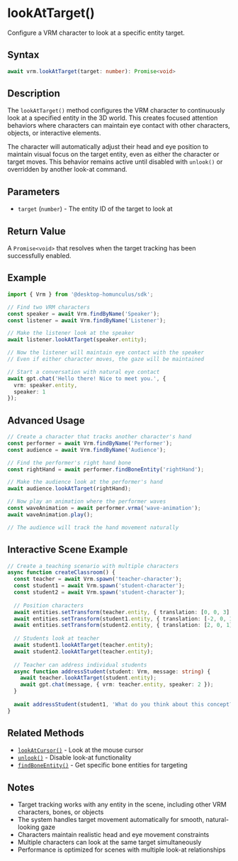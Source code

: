 # lookAtTarget()

Configure a VRM character to look at a specific entity target.

## Syntax

```typescript
await vrm.lookAtTarget(target: number): Promise<void>
```

## Description

The `lookAtTarget()` method configures the VRM character to continuously look at a specified entity in the 3D world. This creates focused attention behaviors where characters can maintain eye contact with other characters, objects, or interactive elements.

The character will automatically adjust their head and eye position to maintain visual focus on the target entity, even as either the character or target moves. This behavior remains active until disabled with `unlook()` or overridden by another look-at command.

## Parameters

- `target` (`number`) - The entity ID of the target to look at

## Return Value

A `Promise<void>` that resolves when the target tracking has been successfully enabled.

## Example

```typescript
import { Vrm } from '@desktop-homunculus/sdk';

// Find two VRM characters
const speaker = await Vrm.findByName('Speaker');
const listener = await Vrm.findByName('Listener');

// Make the listener look at the speaker
await listener.lookAtTarget(speaker.entity);

// Now the listener will maintain eye contact with the speaker
// Even if either character moves, the gaze will be maintained

// Start a conversation with natural eye contact
await gpt.chat('Hello there! Nice to meet you.', {
  vrm: speaker.entity,
  speaker: 1
});
```

## Advanced Usage

```typescript
// Create a character that tracks another character's hand
const performer = await Vrm.findByName('Performer');
const audience = await Vrm.findByName('Audience');

// Find the performer's right hand bone
const rightHand = await performer.findBoneEntity('rightHand');

// Make the audience look at the performer's hand
await audience.lookAtTarget(rightHand);

// Now play an animation where the performer waves
const waveAnimation = await performer.vrma('wave-animation');
await waveAnimation.play();

// The audience will track the hand movement naturally
```

## Interactive Scene Example

```typescript
// Create a teaching scenario with multiple characters
async function createClassroom() {
  const teacher = await Vrm.spawn('teacher-character');
  const student1 = await Vrm.spawn('student-character');
  const student2 = await Vrm.spawn('student-character');
  
  // Position characters
  await entities.setTransform(teacher.entity, { translation: [0, 0, 3] });
  await entities.setTransform(student1.entity, { translation: [-2, 0, 1] });
  await entities.setTransform(student2.entity, { translation: [2, 0, 1] });
  
  // Students look at teacher
  await student1.lookAtTarget(teacher.entity);
  await student2.lookAtTarget(teacher.entity);
  
  // Teacher can address individual students
  async function addressStudent(student: Vrm, message: string) {
    await teacher.lookAtTarget(student.entity);
    await gpt.chat(message, { vrm: teacher.entity, speaker: 2 });
  }
  
  await addressStudent(student1, 'What do you think about this concept?');
}
```

## Related Methods

- [`lookAtCursor()`](look-at-cursor.md) - Look at the mouse cursor
- [`unlook()`](unlook.md) - Disable look-at functionality
- [`findBoneEntity()`](find-bone.md) - Get specific bone entities for targeting

## Notes

- Target tracking works with any entity in the scene, including other VRM characters, bones, or objects
- The system handles target movement automatically for smooth, natural-looking gaze
- Characters maintain realistic head and eye movement constraints
- Multiple characters can look at the same target simultaneously
- Performance is optimized for scenes with multiple look-at relationships